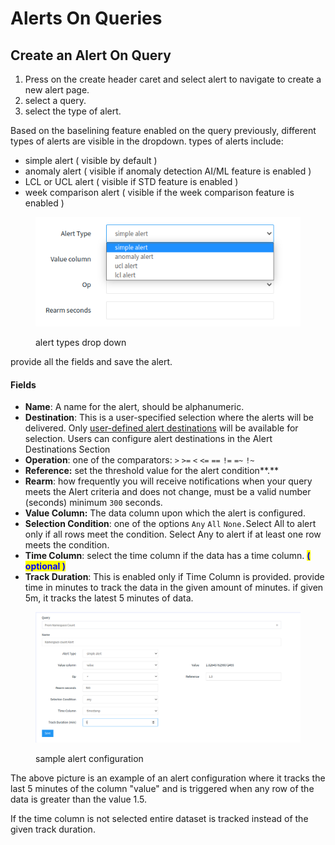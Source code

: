 # Alerts On Queries

##

## Create an Alert On Query

1. Press on the create header caret and select alert to navigate to create a new alert page.
2. select a query.
3. select the type of alert.

Based on the baselining feature enabled on the query previously, different types of alerts are visible in the dropdown. types of alerts include:

* simple alert ( visible by default )
* anomaly alert ( visible if anomaly detection AI/ML feature is enabled )
* LCL or UCL alert ( visible if STD feature is enabled )
* week comparison alert ( visible if the week comparison feature is enabled  )

<figure><img src="../../.gitbook/assets/alert-types.png" alt=""><figcaption><p>alert types drop down</p></figcaption></figure>

provide all the fields and save the alert.

#### Fields

* **Name**: A name for the alert, should be alphanumeric.
* **Destination**: This is a user-specified selection where the alerts will be delivered. Only [user-defined alert destinations](../../integrations/alert-destinations.md) will be available for selection. Users can configure alert destinations in the Alert Destinations Section
* **Operation**: one of the comparators: `>` `>=` `<` `<=` `==` `!=` `=~` `!~`
* **Reference:** set the threshold value for the alert condition**.**
* **Rearm**: how frequently you will receive notifications when your query meets the Alert criteria and does not change, must be a valid number (seconds) minimum `300` seconds.
* **Value Column:**  The data column upon which the alert is configured.
* **Selection Condition**:  one of the options `Any` `All` `None.`Select All to alert only if all rows meet the condition. Select Any to alert if at least one row meets the condition.
* **Time Column**: select the time column if the data has a time column. <mark style="color:blue;">**( optional )**</mark>
* **Track Duration**:  This is enabled only if Time Column is provided. provide time in minutes to track the data in the given amount of minutes. if given 5m, it tracks the latest 5 minutes of data.

<figure><img src="../../.gitbook/assets/alert config.png" alt=""><figcaption><p>sample alert configuration</p></figcaption></figure>

The above picture is an example of an alert configuration where it tracks the last 5 minutes of the column "value" and is triggered when any row of the data is greater than the value 1.5.

If the time column is not selected entire dataset is tracked instead of the given track duration.


